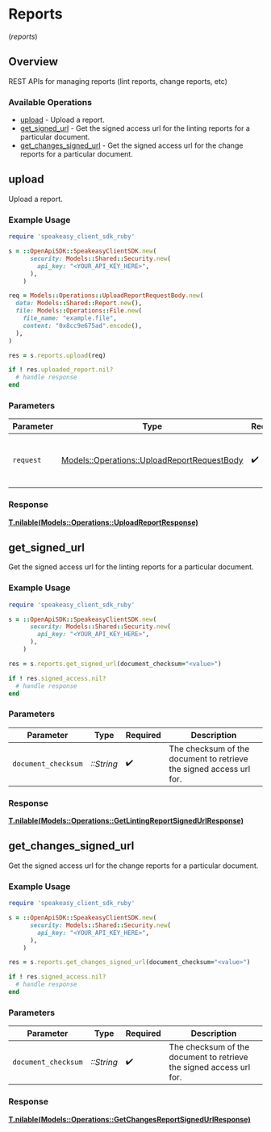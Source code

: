 # Reports
(*reports*)

## Overview

REST APIs for managing reports (lint reports, change reports, etc)

### Available Operations

* [upload](#upload) - Upload a report.
* [get_signed_url](#get_signed_url) - Get the signed access url for the linting reports for a particular document.
* [get_changes_signed_url](#get_changes_signed_url) - Get the signed access url for the change reports for a particular document.

## upload

Upload a report.

### Example Usage

```ruby
require 'speakeasy_client_sdk_ruby'

s = ::OpenApiSDK::SpeakeasyClientSDK.new(
      security: Models::Shared::Security.new(
        api_key: "<YOUR_API_KEY_HERE>",
      ),
    )

req = Models::Operations::UploadReportRequestBody.new(
  data: Models::Shared::Report.new(),
  file: Models::Operations::File.new(
    file_name: "example.file",
    content: "0x8cc9e675ad".encode(),
  ),
)

res = s.reports.upload(req)

if ! res.uploaded_report.nil?
  # handle response
end

```

### Parameters

| Parameter                                                                                         | Type                                                                                              | Required                                                                                          | Description                                                                                       |
| ------------------------------------------------------------------------------------------------- | ------------------------------------------------------------------------------------------------- | ------------------------------------------------------------------------------------------------- | ------------------------------------------------------------------------------------------------- |
| `request`                                                                                         | [Models::Operations::UploadReportRequestBody](../../models/operations/uploadreportrequestbody.md) | :heavy_check_mark:                                                                                | The request object to use for the request.                                                        |

### Response

**[T.nilable(Models::Operations::UploadReportResponse)](../../models/operations/uploadreportresponse.md)**



## get_signed_url

Get the signed access url for the linting reports for a particular document.

### Example Usage

```ruby
require 'speakeasy_client_sdk_ruby'

s = ::OpenApiSDK::SpeakeasyClientSDK.new(
      security: Models::Shared::Security.new(
        api_key: "<YOUR_API_KEY_HERE>",
      ),
    )

res = s.reports.get_signed_url(document_checksum="<value>")

if ! res.signed_access.nil?
  # handle response
end

```

### Parameters

| Parameter                                                           | Type                                                                | Required                                                            | Description                                                         |
| ------------------------------------------------------------------- | ------------------------------------------------------------------- | ------------------------------------------------------------------- | ------------------------------------------------------------------- |
| `document_checksum`                                                 | *::String*                                                          | :heavy_check_mark:                                                  | The checksum of the document to retrieve the signed access url for. |

### Response

**[T.nilable(Models::Operations::GetLintingReportSignedUrlResponse)](../../models/operations/getlintingreportsignedurlresponse.md)**



## get_changes_signed_url

Get the signed access url for the change reports for a particular document.

### Example Usage

```ruby
require 'speakeasy_client_sdk_ruby'

s = ::OpenApiSDK::SpeakeasyClientSDK.new(
      security: Models::Shared::Security.new(
        api_key: "<YOUR_API_KEY_HERE>",
      ),
    )

res = s.reports.get_changes_signed_url(document_checksum="<value>")

if ! res.signed_access.nil?
  # handle response
end

```

### Parameters

| Parameter                                                           | Type                                                                | Required                                                            | Description                                                         |
| ------------------------------------------------------------------- | ------------------------------------------------------------------- | ------------------------------------------------------------------- | ------------------------------------------------------------------- |
| `document_checksum`                                                 | *::String*                                                          | :heavy_check_mark:                                                  | The checksum of the document to retrieve the signed access url for. |

### Response

**[T.nilable(Models::Operations::GetChangesReportSignedUrlResponse)](../../models/operations/getchangesreportsignedurlresponse.md)**

